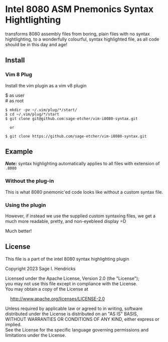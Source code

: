 # Intel 8080 ASM Pnemonics Syntax Hightlighting

transforms 8080 assembly files from boring, plain files with no syntax hightlighting, to a wonderfully colourful, syntax highlighted file, as all code should be in this day and age!

## Install

### Vim 8 Plug

Install the vim plugin as a vim v8 plugin

$ as user  
\# as root  

```
$ mkdir -pv ~/.vim/plug/*/start/
$ cd ~/.vim/plug/*/start
$ git clone git@github.com:sage-etcher/vim-i8080-syntax.git

  or

$ git clone https://github.com/sage-etcher/vim-i8080-syntax.git
```


## Example

___Note:___ syntax highlighting automatically applies to all files with extension of `.8080`

### Without the plug-in

This is what 8080 pnemonic'ed code looks like without a custom syntax file.

<!-- place medium sized image here -->

### Using the plugin

However, if instead we use the supplied custom syntaxing files, we get a much more readable, pretty, and non-eyebleed display =D

<!-- place medium sized image here -->

Much better!

## License

This file is a part of the intel 8080 syntax highlighting plugin  
 
Copyright 2023 Sage I. Hendricks  
 
Licensed under the Apache License, Version 2.0 (the "License");  
you may not use this file except in compliance with the License.  
You may obtain a copy of the License at  
 
&nbsp;&nbsp;&nbsp;&nbsp;<http://www.apache.org/licenses/LICENSE-2.0>  
 
Unless required by applicable law or agreed to in writing, software  
distributed under the License is distributed on an "AS IS" BASIS,  
WITHOUT WARRANTIES OR CONDITIONS OF ANY KIND, either express or implied.  
See the License for the specific language governing permissions and  
limitations under the License.  
 
